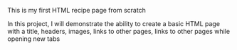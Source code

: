 This is my first HTML recipe page from scratch

In this project, I will demonstrate the ability to create a basic HTML page with a title, headers, images, links to other pages, links to other pages while opening new tabs
